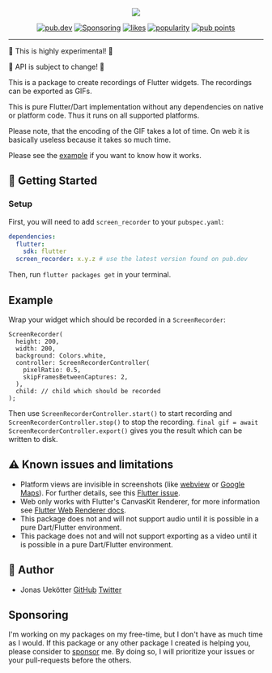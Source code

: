 <p align="center">
    <img src="https://raw.githubusercontent.com/ueman/screenrecorder/main/img/screen_recorder.svg">
</p>

<p align="center">
  <a href="https://pub.dev/packages/screen_recorder"><img src="https://img.shields.io/pub/v/screen_recorder.svg" alt="pub.dev"></a>
  <!--
  <a href="https://github.com/ueman/feedback/actions?query=workflow%3Abuild"><img src="https://github.com/ueman/feedback/workflows/build/badge.svg?branch=master" alt="GitHub Workflow Status"></a>
  <a href="https://codecov.io/gh/ueman/feedback"><img src="https://codecov.io/gh/ueman/feedback/branch/master/graph/badge.svg" alt="code coverage"></a>
  -->
  <a href="https://github.com/ueman#sponsor-me"><img src="https://img.shields.io/github/sponsors/ueman" alt="Sponsoring"></a>
  <a href="https://pub.dev/packages/screen_recorder/score"><img src="https://badges.bar/screen_recorder/likes" alt="likes"></a>
  <a href="https://pub.dev/packages/screen_recorder/score"><img src="https://badges.bar/screen_recorder/popularity" alt="popularity"></a>
  <a href="https://pub.dev/packages/screen_recorder/score"><img src="https://badges.bar/screen_recorder/pub%20points" alt="pub points"></a>
</p>

----

🚧 This is highly experimental! 🚧

🚧 API is subject to change! 🚧

This is a package to create recordings of Flutter widgets.
The recordings can be exported as GIFs.

This is pure Flutter/Dart implementation without any dependencies on native
or platform code. Thus it runs on all supported platforms.

Please note, that the encoding of the GIF takes a lot of time. On web it is basically useless because it takes so much time.

Please see the [example](https://pub.dev/packages/screen_recorder/example) if you want to know how it works.

## 🚀 Getting Started

### Setup

First, you will need to add `screen_recorder` to your `pubspec.yaml`:

```yaml
dependencies:
  flutter:
    sdk: flutter
  screen_recorder: x.y.z # use the latest version found on pub.dev
```

Then, run `flutter packages get` in your terminal.

## Example 

Wrap your widget which should be recorded in a `ScreenRecorder`:
```
ScreenRecorder(
  height: 200,
  width: 200,
  background: Colors.white,
  controller: ScreenRecorderController(
    pixelRatio: 0.5,
    skipFramesBetweenCaptures: 2,
  ),
  child: // child which should be recorded
);
```

Then use `ScreenRecorderController.start()` to start recording and 
`ScreenRecorderController.stop()` to stop the recording.
`final gif = await ScreenRecorderController.export()` gives you the result which can be written to disk.

## ⚠️ Known issues and limitations

- Platform views are invisible in screenshots (like [webview](https://pub.dev/packages/webview_flutter) or [Google Maps](https://pub.dev/packages/google_maps_flutter)). For further details, see this [Flutter issue](https://github.com/flutter/flutter/issues/25306).
- Web only works with Flutter's CanvasKit Renderer, for more information see [Flutter Web Renderer docs](https://flutter.dev/docs/development/tools/web-renderers).
- This package does not and will not support audio until it is possible in a pure Dart/Flutter environment.
- This package does not and will not support exporting as a video until it is possible in a pure Dart/Flutter environment.


## 📣  Author

- Jonas Uekötter [GitHub](https://github.com/ueman) [Twitter](https://twitter.com/ue_man)

## Sponsoring

I'm working on my packages on my free-time, but I don't have as much time as I would. If this package or any other package I created is helping you, please consider to [sponsor](https://github.com/ueman#sponsor-me) me. By doing so, I will prioritize your issues or your pull-requests before the others.
